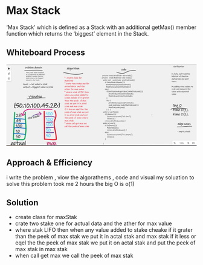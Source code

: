 # Max Stack
‘Max Stack’ which is defined as a Stack with an additional getMax() member function which returns the ‘biggest’ element in the Stack.


## Whiteboard Process
![The San Juan Mountains are beautiful!]( maxStak.png "San Juan Mountains")

## Approach & Efficiency
i write the problem , viow the algorathems  , code and visual my soluation  to solve this problem took me 2 hours 
the big O is o(1)

## Solution
- create class for maxStak
- crate two stake one for  actual data  and the ather for max value
- where stak LIFO then
  when any value added to stake cheake if it grater
  than the peek  of max stak we put it in actal stak and max stak
  if it less or eqel the the peek of max stak we put it on actal stak and put the peek of  max stak in max stak
- when call get max we call the peek of max stak